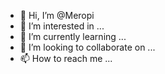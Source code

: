 - 👋 Hi, I’m @Meropi
- 👀 I’m interested in ...
- 🌱 I’m currently learning ...
- 💞️ I’m looking to collaborate on ...
- 📫 How to reach me ...

<!---
Meropi is a ✨ special ✨ repository because its `README.md` (this file) appears on your GitHub profile.
You can click the Preview link to take a look at your changes.
--->
